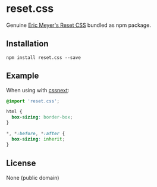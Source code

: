 # reset.css

Genuine [Eric Meyer's Reset CSS](http://meyerweb.com/eric/tools/css/reset)
bundled as npm package.

## Installation

```
npm install reset.css --save
```

## Example

When using with [cssnext](http://cssnext.io):

``` css
@import 'reset.css';

html {
  box-sizing: border-box;
}

*, *:before, *:after {
  box-sizing: inherit;
}
```

## License

None (public domain)

